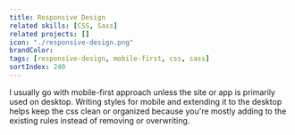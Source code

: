 ```yaml
---
title: Responsive Design
related skills: [CSS, Sass]
related projects: []
icon: "./responsive-design.png"
brandColor:
tags: [responsive-design, mobile-first, css, sass]
sortIndex: 240
---
```


I usually go with mobile-first approach unless the site or app is primarily used on desktop.
Writing styles for mobile and extending it to the desktop helps keep the css clean or organized because you're mostly adding to the existing rules instead of removing or overwriting.

